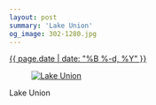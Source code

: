 ```yaml
---
layout: post
summary: 'Lake Union'
og_image: 302-1280.jpg
---
```


<p>
 <time>
  <a href="/302">
   {{ page.date | date: "%B %-d, %Y" }}
  </a>
 </time>
 <a href="/302">
  <figure data-taken="4/7/2014">
   <img alt="Lake Union" sizes="(min-width: 700px) 50vw, calc(100vw - 2rem)" src="{{ site.assets_url }}/302-640.jpg" srcset="{{ site.assets_url }}/302-1280.jpg 1280w, {{ site.assets_url }}/302-960.jpg 960w, {{ site.assets_url }}/302-640.jpg 640w, {{ site.assets_url }}/302-320.jpg 320w"/>
  </figure>
 </a>
 <span>
  Lake Union
 </span>
</p>
